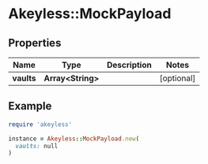 # Akeyless::MockPayload

## Properties

| Name | Type | Description | Notes |
| ---- | ---- | ----------- | ----- |
| **vaults** | **Array&lt;String&gt;** |  | [optional] |

## Example

```ruby
require 'akeyless'

instance = Akeyless::MockPayload.new(
  vaults: null
)
```

